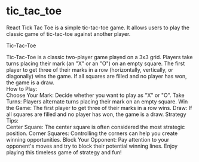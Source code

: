 # tic_tac_toe
React Tick Tac Toe is a simple tic-tac-toe game. It allows users to play the classic game of tic-tac-toe against another player.
<br>

Tic-Tac-Toe

Tic-Tac-Toe is a classic two-player game played on a 3x3 grid. Players take turns placing their mark (an "X" or an "O") on an empty square. The first player to get three of their marks in a row (horizontally, vertically, or diagonally) wins the game. If all squares are filled and no player has won, the game is a draw.   
<br>
How to Play:   
<br>
Choose Your Mark: Decide whether you want to play as "X" or "O".
Take Turns: Players alternate turns placing their mark on an empty square.
Win the Game: The first player to get three of their marks in a row wins.
Draw: If all squares are filled and no player has won, the game is a draw.
Strategy Tips:
<br>
Center Square: The center square is often considered the most strategic position.
Corner Squares: Controlling the corners can help you create winning opportunities.
Block Your Opponent: Pay attention to your opponent's moves and try to block their potential winning lines.
Enjoy playing this timeless game of strategy and fun!
